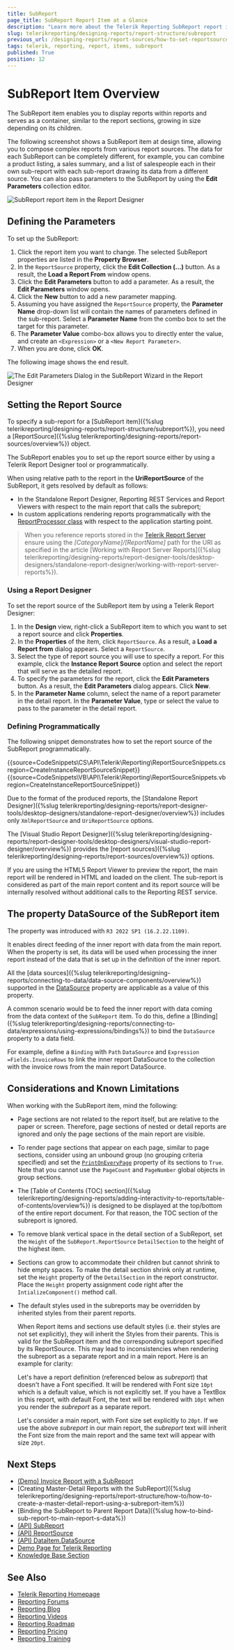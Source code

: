 ```yaml
---
title: SubReport
page_title: SubReport Report Item at a Glance
description: "Learn more about the Telerik Reporting SubReport report item, how to set its report source with the needed parameter values, and how to pass data from the main report."
slug: telerikreporting/designing-reports/report-structure/subreport
previous_url: /designing-reports/report-sources/how-to-set-reportsource-for-subreport, /report-items-sub-report, /report-sources-subreport
tags: telerik, reporting, report, items, subreport
published: True
position: 12
---
```


# SubReport Item Overview

The SubReport item enables you to display reports within reports and serves as a container, similar to the report sections, growing in size depending on its children.

The following screenshot shows a SubReport item at design time, allowing you to compose complex reports from various report sources. The data for each SubReport can be completely different, for example, you can combine a product listing, a sales summary, and a list of salespeople each in their own sub-report with each sub-report drawing its data from a different source. You can also pass parameters to the SubReport by using the **Edit Parameters** collection editor.

![SubReport report item in the Report Designer](images/Subreport.png)

## Defining the Parameters

To set up the SubReport:

1. Click the report item you want to change. The selected SubReport properties are listed in the **Property Browser**.
1. In the `ReportSource` property, click the **Edit Collection (…)** button. As a result, the **Load a Report From** window opens.
1. Click the **Edit Parameters** button to add a parameter. As a result, the **Edit Parameters** window opens.
1. Click the **New** button to add a new parameter mapping.
1. Assuming you have assigned the `ReportSource` property, the **Parameter Name** drop-down list will contain the names of parameters defined in the sub-report. Select a **Parameter Name** from the combo box to set the target for this parameter.
1. The **Parameter Value** combo-box allows you to directly enter the value, and create an `<Expression>` or a `<New Report Parameter>`.
1. When you are done, click **OK**.

The following image shows the end result.

![The Edit Parameters Dialog in the SubReport Wizard in the Report Designer](images/DesignSubReport001.png)

## Setting the Report Source

To specify a sub-report for a [SubReport item]({%slug telerikreporting/designing-reports/report-structure/subreport%}), you need a [ReportSource]({%slug telerikreporting/designing-reports/report-sources/overview%}) object.

The SubReport enables you to set up the report source either by using a Telerik Report Designer tool or programmatically.

When using relative path to the report in the **UriReportSource** of the SubReport, it gets resolved by default as follows:

- In the Standalone Report Designer, Reporting REST Services and Report Viewers with respect to the main report that calls the subreport;
- In custom applications rendering reports programmatically with the [ReportProcessor class](/api/telerik.reporting.processing.reportprocessor) with respect to the application starting point.

> When you reference reports stored in the [Telerik Report Server](https://docs.telerik.com/report-server/introduction) ensure using the _[CategoryName]/[ReportName]_ path for the URI as specified in the article [Working with Report Server Reports]({%slug telerikreporting/designing-reports/report-designer-tools/desktop-designers/standalone-report-designer/working-with-report-server-reports%}).

### Using a Report Designer

To set the report source of the SubReport item by using a Telerik Report Designer:

1. In the **Design** view, right-click a SubReport item to which you want to set a report source and click **Properties**.
1. In the **Properties** of the item, click `ReportSource`. As a result, a **Load a Report from** dialog appears. Select a `ReportSource`.
1. Select the type of report source you will use to specify a report. For this example, click the **Instance Report Source** option and select the report that will serve as the detailed report.
1. To specify the parameters for the report, click the **Edit Parameters** button. As a result, the **Edit Parameters** dialog appears. Click **New**.
1. In the **Parameter Name** column, select the name of a report parameter in the detail report. In the **Parameter Value**, type or select the value to pass to the parameter in the detail report.

### Defining Programmatically

The following snippet demonstrates how to set the report source of the SubReport programmatically.

{{source=CodeSnippets\CS\API\Telerik\Reporting\ReportSourceSnippets.cs region=CreateInstanceReportSourceSnippet}}
{{source=CodeSnippets\VB\API\Telerik\Reporting\ReportSourceSnippets.vb region=CreateInstanceReportSourceSnippet}}

Due to the format of the produced reports, the [Standalone Report Designer]({%slug telerikreporting/designing-reports/report-designer-tools/desktop-designers/standalone-report-designer/overview%}) includes only `XmlReportSource` and `UriReportSource` options.

The [Visual Studio Report Designer]({%slug telerikreporting/designing-reports/report-designer-tools/desktop-designers/visual-studio-report-designer/overview%}) provides the [report sources]({%slug telerikreporting/designing-reports/report-sources/overview%}) options.

If you are using the HTML5 Report Viewer to preview the report, the main report will be rendered in HTML and loaded on the client. The sub-report is considered as part of the main report content and its report source will be internally resolved without additional calls to the Reporting REST service.

## The property DataSource of the SubReport item

The property was introduced with `R3 2022 SP1 (16.2.22.1109)`.

It enables direct feeding of the inner report with data from the main report. When the property is set, its data will be used when processing the inner report instead of the data that is set up in the definition of the inner report.

All the [data sources]({%slug telerikreporting/designing-reports/connecting-to-data/data-source-components/overview%}) supported in the [DataSource](/api/Telerik.Reporting.DataItem#Telerik_Reporting_DataItem_DataSource) property are applicable as a value of this property.

A common scenario would be to feed the inner report with data coming from the data context of the `SubReport` item. To do this, define a [Binding]({%slug telerikreporting/designing-reports/connecting-to-data/expressions/using-expressions/bindings%}) to bind the `DataSource` property to a data field.

For example, define a `Binding` with `Path` `DataSource` and `Expression` `=Fields.InvoiceRows` to link the inner report DataSource to the collection with the invoice rows from the main report DataSource.

## Considerations and Known Limitations

When working with the SubReport item, mind the following:

- Page sections are not related to the report itself, but are relative to the paper or screen. Therefore, page sections of nested or detail reports are ignored and only the page sections of the main report are visible.
- To render page sections that appear on each page, similar to page sections, consider using an unbound group (no grouping criteria specified) and set the [`PrintOnEveryPage`](/api/Telerik.Reporting.GroupSection#Telerik_Reporting_GroupSection_PrintOnEveryPage) property of its sections to `True`. Note that you cannot use the `PageCount` and `PageNumber` global objects in group sections.
- The [Table of Contents (TOC) section]({%slug telerikreporting/designing-reports/adding-interactivity-to-reports/table-of-contents/overview%}) is designed to be displayed at the top/bottom of the entire report document. For that reason, the TOC section of the subreport is ignored.
- To remove blank vertical space in the detail section of a SubReport, set the `Height` of the `SubReport.ReportSource` `DetailSection` to the height of the highest item.
- Sections can grow to accommodate their children but cannot shrink to hide empty spaces. To make the detail section shrink only at runtime, set the `Height` property of the `DetailSection` in the report constructor. Place the `Height` property assignment code right after the `IntializeComponent()` method call.
- The default styles used in the subreports may be overridden by inherited styles from their parent reports.

  When Report items and sections use default styles (i.e. their styles are not set explicitly), they will inherit the Styles from their parents. This is valid for the SubReport item and the corresponding subreport specified by its ReportSource. This may lead to inconsistencies when rendering the subreport as a separate report and in a main report. Here is an example for clarity:

  Let's have a report definition (referenced below as _subreport_) that doesn't have a Font specified. It will be rendered with Font size `10pt` which is a default value, which is not explicitly set. If you have a TextBox in this report, with default Font, the text will be rendered with `10pt` when you render the _subreport_ as a separate report.

  Let's consider a main report, with Font size set explicitly to `20pt`. If we use the above _subreport_ in our main report, the _subreport_ text will inherit the Font size from the main report and the same text will appear with size `20pt`.

## Next Steps

- [(Demo) Invoice Report with a SubReport](https://demos.telerik.com/reporting/invoice)
- [Creating Master-Detail Reports with the SubReport]({%slug telerikreporting/designing-reports/report-structure/how-to/how-to-create-a-master-detail-report-using-a-subreport-item%})
- [Binding the SubReport to Parent Report Data]({%slug how-to-bind-sub-report-to-main-report-s-data%})
- [(API) SubReport](/api/Telerik.Reporting.SubReport)
- [(API) ReportSource](/api/Telerik.Reporting.SubReport#Telerik_Reporting_SubReport_ReportSource)
- [(API) DataItem.DataSource](/api/Telerik.Reporting.DataItem#Telerik_Reporting_DataItem_DataSource)
- [Demo Page for Telerik Reporting](https://demos.telerik.com/reporting)
- [Knowledge Base Section](/knowledge-base)

## See Also

- [Telerik Reporting Homepage](https://www.telerik.com/products/reporting)
- [Reporting Forums](https://www.telerik.com/forums/reporting)
- [Reporting Blog](https://www.telerik.com/blogs/tag/reporting)
- [Reporting Videos](https://www.telerik.com/videos/reporting)
- [Reporting Roadmap](https://www.telerik.com/support/whats-new/reporting/roadmap)
- [Reporting Pricing](https://www.telerik.com/purchase/individual/reporting)
- [Reporting Training](https://learn.telerik.com/learn/course/external/view/elearning/19/reporting-report-server-training)
